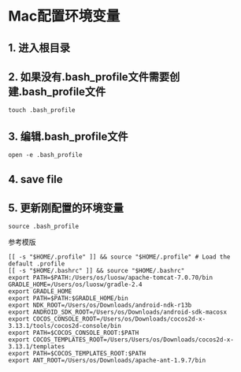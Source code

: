 # Mac配置环境变量

## 1. 进入根目录

## 2. 如果没有.bash_profile文件需要创建.bash_profile文件

```
touch .bash_profile
```

## 3. 编辑.bash_profile文件

```
open -e .bash_profile
```

##  4. save file 

## 5. 更新刚配置的环境变量

```
source .bash_profile
```

参考模版

```
[[ -s "$HOME/.profile" ]] && source "$HOME/.profile" # Load the default .profile
[[ -s "$HOME/.bashrc" ]] && source "$HOME/.bashrc"
export PATH=$PATH:/Users/os/luosw/apache-tomcat-7.0.70/bin
GRADLE_HOME=/Users/os/luosw/gradle-2.4
export GRADLE_HOME
export PATH=$PATH:$GRADLE_HOME/bin
export NDK_ROOT=/Users/os/Downloads/android-ndk-r13b
export ANDROID_SDK_ROOT=/Users/os/Downloads/android-sdk-macosx
export COCOS_CONSOLE_ROOT=/Users/os/Downloads/cocos2d-x-3.13.1/tools/cocos2d-console/bin
export PATH=$COCOS_CONSOLE_ROOT:$PATH
export COCOS_TEMPLATES_ROOT=/Users/Users/os/Downloads/cocos2d-x-3.13.1/templates
export PATH=$COCOS_TEMPLATES_ROOT:$PATH
export ANT_ROOT=/Users/os/Downloads/apache-ant-1.9.7/bin  

```